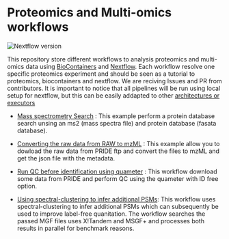 Proteomics and Multi-omics workflows
====================================

![Nextflow version](https://img.shields.io/badge/nextflow->0.27.0-brightgreen.svg)

This repository store different workflows to analysis proteomics and multi-omics data using [BioContainers](biocontainers.pro) and [Nextflow](nextflow.io). Each workflow resolve one specific proteomics experiment and
should be seen as a tutorial to proteomics, biocontainers and nextflow. We are reciving Issues and PR from contributors. It is important to notice that all pipelines will be run using local setup for nextflow, but this can be easily addapted to other [architectures or executors](https://www.nextflow.io/docs/latest/executor.html)

- [Mass spectrometry Search](ms-crux-id-nf) : This example perform a protein database search unsing an ms2 (mass spectra file) and protein database (fasata database).

- [Converting the raw data from RAW to mzML](thermo-convert-nf) : This example allow you to dowload the raw data from PRIDE ftp and convert the files to mzML and get the json file with the metadata.

- [Run QC before identification using quameter](qc-rawms-nf) : This workflow download some data from PRIDE and perform QC using the quameter with ID free option.

- [Using spectral-clustering to infer additional PSMs](lfq-clustering): This workflow uses spectral-clustering to infer additional PSMs which can subsequently be used to improve label-free quanitation. The workflow searches the passed MGF files uses X!Tandem and MSGF+ and processes both results in parallel for benchmark reasons.


